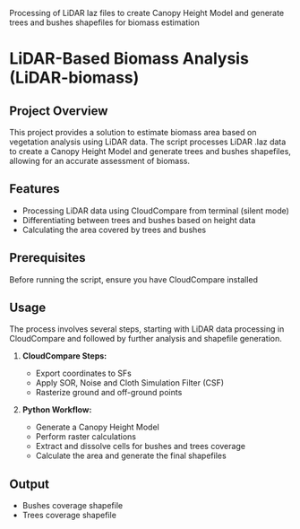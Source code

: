 Processing of LiDAR laz files to create Canopy Height Model and generate trees and bushes shapefiles for biomass estimation

# LiDAR-Based Biomass Analysis (LiDAR-biomass)

## Project Overview
This project provides a solution to estimate biomass area based on vegetation analysis using LiDAR data. The script processes LiDAR .laz data to create a Canopy Height Model and generate trees and bushes shapefiles, allowing for an accurate assessment of biomass.

## Features
- Processing LiDAR data using CloudCompare from terminal (silent mode)
- Differentiating between trees and bushes based on height data
- Calculating the area covered by trees and bushes

## Prerequisites
Before running the script, ensure you have CloudCompare installed

## Usage
The process involves several steps, starting with LiDAR data processing in CloudCompare and followed by further analysis and shapefile generation.

1. **CloudCompare Steps:**
   - Export coordinates to SFs
   - Apply SOR, Noise and Cloth Simulation Filter (CSF)
   - Rasterize ground and off-ground points

2. **Python Workflow:**
   - Generate a Canopy Height Model
   - Perform raster calculations
   - Extract and dissolve cells for bushes and trees coverage
   - Calculate the area and generate the final shapefiles

## Output
- Bushes coverage shapefile
- Trees coverage shapefile
